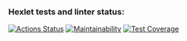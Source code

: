 ### Hexlet tests and linter status:
[![Actions Status](https://github.com/Sgaliley/python-project-49/actions/workflows/hexlet-check.yml/badge.svg)](https://github.com/Sgaliley/python-project-49/actions)
[![Maintainability](https://api.codeclimate.com/v1/badges/b9a35673e6737e98d91c/maintainability)](https://codeclimate.com/github/Sgaliley/python-project-49/maintainability)
[![Test Coverage](https://api.codeclimate.com/v1/badges/b9a35673e6737e98d91c/test_coverage)](https://codeclimate.com/github/Sgaliley/python-project-49/test_coverage)